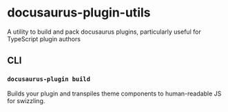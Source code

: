 # docusaurus-plugin-utils

A utility to build and pack docusaurus plugins, particularly useful for TypeScript plugin authors

## CLI

### `docusaurus-plugin build`

Builds your plugin and transpiles theme components to human-readable JS for swizzling.
